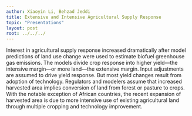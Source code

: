```yaml
---
author: Xiaoyin Li, Behzad Jeddi
title: Extensive and Intensive Agricultural Supply Response
topic: "Presentations"
layout: post
root: ../../../
---
```


Interest in agricultural supply response increased dramatically after model predictions of land use change were used to estimate biofuel greenhouse gas emissions. The models divide crop response into higher yield—the intensive margin—or more land—the extensive margin. Input adjustments are assumed to drive yield response. But most yield changes result from adoption of technology. Regulators and modelers assume that increased harvested area implies conversion of land from forest or pasture to crops. With the notable exception of African countries, the recent expansion of harvested area is due to more
intensive use of existing agricultural land through multiple cropping and technology improvement. 
